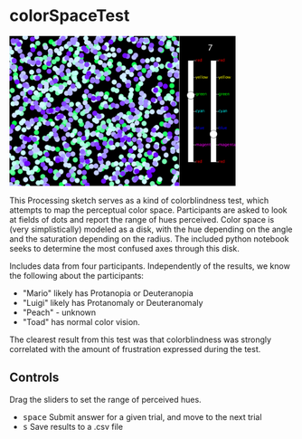 # colorSpaceTest

<img src="https://raw.githubusercontent.com/akuczala/processing-sketches/master/colorSpaceTest/color-screenshot.png" width="400">

This Processing sketch serves as a kind of colorblindness test, which attempts to map the perceptual color space. Participants are asked to look at fields of dots and report the range of hues perceived. Color space is (very simplistically) modeled as a disk, with the hue depending on the angle and the saturation depending on the radius. The included python notebook seeks to determine the most confused axes through this disk.

Includes data from four participants. Independently of the results, we know the following about the participants:
- "Mario" likely has Protanopia or Deuteranopia
- "Luigi" likely has Protanomaly or Deuteranomaly
- "Peach" - unknown 
- "Toad" has normal color vision.

The clearest result from this test was that colorblindness was strongly correlated with the amount of frustration expressed during the test.

## Controls
Drag the sliders to set the range of perceived hues.
- <kbd>space</kbd> Submit answer for a given trial, and move to the next trial
- <kbd>s</kbd> Save results to a .csv file
